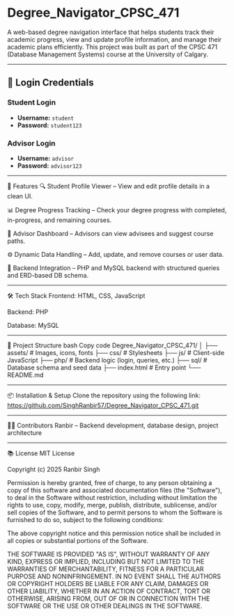 # Degree_Navigator_CPSC_471
A web-based degree navigation interface that helps students track their academic progress, view and update profile information, and manage their academic plans efficiently. This project was built as part of the CPSC 471 (Database Management Systems) course at the University of Calgary.

_____________________________________________________________________________________________________________________________

## 🔐 Login Credentials

### Student Login
- **Username:** `student`
- **Password:** `student123`

### Advisor Login
- **Username:** `advisor`
- **Password:** `advisor123`

_____________________________________________________________________________________________________________________________

🚀 Features
🔍 Student Profile Viewer – View and edit profile details in a clean UI.

📊 Degree Progress Tracking – Check your degree progress with completed, in-progress, and remaining courses.

🧩 Advisor Dashboard – Advisors can view advisees and suggest course paths.

⚙️ Dynamic Data Handling – Add, update, and remove courses or user data.

📁 Backend Integration – PHP and MySQL backend with structured queries and ERD-based DB schema.

_____________________________________________________________________________________________________________________________

🛠️ Tech Stack
Frontend: HTML, CSS, JavaScript

Backend: PHP

Database: MySQL

_____________________________________________________________________________________________________________________________

📁 Project Structure
bash
Copy code
Degree_Navigator_CPSC_471/
│
├── assets/             # Images, icons, fonts
├── css/                # Stylesheets
├── js/                 # Client-side JavaScript
├── php/                # Backend logic (login, queries, etc.)
├── sql/                # Database schema and seed data
├── index.html          # Entry point
└── README.md

_____________________________________________________________________________________________________________________________

📦 Installation & Setup
Clone the repository using the following link:
https://github.com/SinghRanbir57/Degree_Navigator_CPSC_471.git

_____________________________________________________________________________________________________________________________

🧑‍💻 Contributors
Ranbir – Backend development, database design, project architecture

_____________________________________________________________________________________________________________________________

📚 License
MIT License

Copyright (c) 2025 Ranbir Singh

Permission is hereby granted, free of charge, to any person obtaining a copy
of this software and associated documentation files (the "Software"), to deal
in the Software without restriction, including without limitation the rights
to use, copy, modify, merge, publish, distribute, sublicense, and/or sell
copies of the Software, and to permit persons to whom the Software is
furnished to do so, subject to the following conditions:

The above copyright notice and this permission notice shall be included in all
copies or substantial portions of the Software.

THE SOFTWARE IS PROVIDED "AS IS", WITHOUT WARRANTY OF ANY KIND, EXPRESS OR
IMPLIED, INCLUDING BUT NOT LIMITED TO THE WARRANTIES OF MERCHANTABILITY,
FITNESS FOR A PARTICULAR PURPOSE AND NONINFRINGEMENT. IN NO EVENT SHALL THE
AUTHORS OR COPYRIGHT HOLDERS BE LIABLE FOR ANY CLAIM, DAMAGES OR OTHER
LIABILITY, WHETHER IN AN ACTION OF CONTRACT, TORT OR OTHERWISE, ARISING FROM,
OUT OF OR IN CONNECTION WITH THE SOFTWARE OR THE USE OR OTHER DEALINGS IN THE
SOFTWARE.